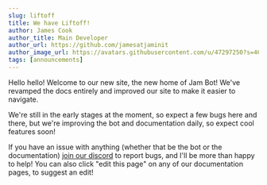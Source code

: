 ```yaml
---
slug: liftoff
title: We have Liftoff!
author: James Cook
author_title: Main Developer
author_url: https://github.com/jamesatjaminit
author_image_url: https://avatars.githubusercontent.com/u/47297250?s=460&u=2ea362e14c23663216ac15d21bee8ce0391075fc&v=4
tags: [announcements]
---
```

Hello hello! Welcome to our new site, the new home of Jam Bot! We've revamped the docs entirely and improved our site to make it easier to navigate.  

We're still in the early stages at the moment, so expect a few bugs here and there, but we're improving the bot and documentation daily, so expect cool features soon!  

If you have an issue with anything (whether that be the bot or the documentation) [join our discord](discord.gg/jbJvckFwda) to report bugs, and I'll be more than happy to help! You can also click "edit this page" on any of our documentation pages, to suggest an edit!